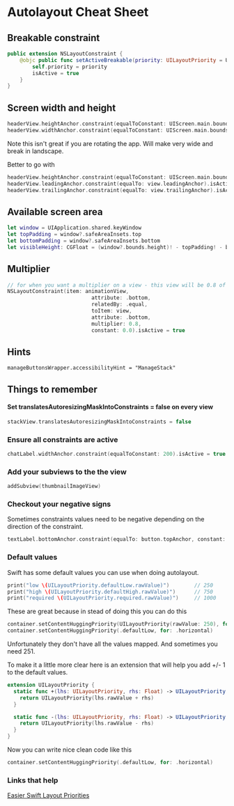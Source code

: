 # Autolayout Cheat Sheet

## Breakable constraint

```swift
public extension NSLayoutConstraint {
    @objc public func setActiveBreakable(priority: UILayoutPriority = UILayoutPriority(900)) {
        self.priority = priority
        isActive = true
    }
}
```

## Screen width and height

```swift
headerView.heightAnchor.constraint(equalToConstant: UIScreen.main.bounds.height).isActive = true
headerView.widthAnchor.constraint(equalToConstant: UIScreen.main.bounds.width).isActive = true
```
Note this isn't great if you are rotating the app. Will make very wide and break in landscape.

Better to go with

```swift
headerView.heightAnchor.constraint(equalToConstant: UIScreen.main.bounds.height).isActive = true
headerView.leadingAnchor.constraint(equalTo: view.leadingAnchor).isActive = true
headerView.trailingAnchor.constraint(equalTo: view.trailingAnchor).isActive = true
```

## Available screen area

```swift
let window = UIApplication.shared.keyWindow
let topPadding = window?.safeAreaInsets.top
let bottomPadding = window?.safeAreaInsets.bottom
let visibleHeight: CGFloat = (window?.bounds.height)! - topPadding! - bottomPadding!
```

## Multiplier

```swift
// for when you want a multiplier on a view - this view will be 0.8 of the bottom view
NSLayoutConstraint(item: animationView,
                           attribute: .bottom,
                           relatedBy: .equal,
                           toItem: view,
                           attribute: .bottom,
                           multiplier: 0.8,
                           constant: 0.0).isActive = true
```

## Hints

```
manageButtonsWrapper.accessibilityHint = "ManageStack"
```

## Things to remember

#### Set translatesAutoresizingMaskIntoConstraints = false on every view

```swift
stackView.translatesAutoresizingMaskIntoConstraints = false
```

### Ensure all constraints are active

```swift
chatLabel.widthAnchor.constraint(equalToConstant: 200).isActive = true
```

### Add your subviews to the the view

```swift
addSubview(thumbnailImageView)
```

### Checkout your negative signs

Sometimes constraints values need to be negative depending on the direction of the constraint.

```swift
textLabel.bottomAnchor.constraint(equalTo: button.topAnchor, constant: -spacing).isActive = true
```

### Default values

Swift has some default values you can use when doing autolayout.

```swift
print("low \(UILayoutPriority.defaultLow.rawValue)")        // 250
print("high \(UILayoutPriority.defaultHigh.rawValue)")      // 750
print("required \(UILayoutPriority.required.rawValue)")     // 1000
```

These are great because in stead of doing this you can do this

```swift
container.setContentHuggingPriority(UILayoutPriority(rawValue: 250), for: .horizontal)
container.setContentHuggingPriority(.defaultLow, for: .horizontal)
```

Unfortunately they don't have all the values mapped. And sometimes you need 251.

To make it a little more clear here is an extension that will help you add +/- 1 to the default values.

```swift
extension UILayoutPriority {
  static func +(lhs: UILayoutPriority, rhs: Float) -> UILayoutPriority {
    return UILayoutPriority(lhs.rawValue + rhs)
  }

  static func -(lhs: UILayoutPriority, rhs: Float) -> UILayoutPriority {
    return UILayoutPriority(lhs.rawValue - rhs)
  }
}
```

Now you can write nice clean code like this

```swift
container.setContentHuggingPriority(.defaultLow, for: .horizontal)
```

### Links that help

[Easier Swift Layout Priorities](https://useyourloaf.com/blog/easier-swift-layout-priorities/)

